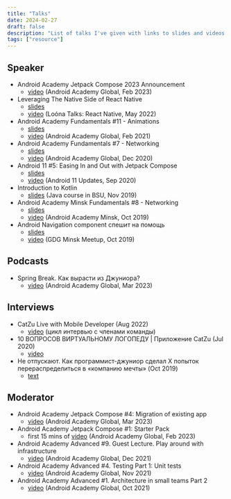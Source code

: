 ```yaml
---
title: "Talks"
date: 2024-02-27
draft: false
description: "List of talks I've given with links to slides and videos."
tags: ["resource"]
---
```


## Speaker

- Android Academy Jetpack Compose 2023 Announcement
    - [video](https://youtu.be/lIlcQrsdq_k) (Android Academy Global, Feb 2023)
- Leveraging The Native Side of React Native
    - [slides](https://docs.google.com/presentation/d/1wbqvqVrYjxICGKfnhA1x3viH1tlX69YMu_D_c6Vm4UI/edit?usp=sharing)
    - [video](https://youtu.be/a7MGdPSiKl4?t=3728) (Loóna Talks: React Native, May 2022)
- Android Academy Fundamentals #11 - Animations
    - [slides](http://bit.ly/anim-slides)
    - [video](https://youtu.be/fcTC-jT4jeA) (Android Academy Global, Feb 2021)
- Android Academy Fundamentals #7 - Networking
    - [slides](https://bit.ly/3amytER)
    - [video](https://youtu.be/7QEW_YUyzBY) (Android Academy Global, Dec 2020)
- Android 11 #5: Easing In and Out with Jetpack Compose
    - [slides](https://docs.google.com/presentation/d/11pBpSg39R3g3z83sGT6Py-EfZFNjz1745pwQBT6IeeA/edit?usp=sharing)
    - [video](https://youtu.be/fNzcgeMr1pU) (Android 11 Updates, Sep 2020)
- Introduction to Kotlin
    - [slides](https://docs.google.com/presentation/d/158wgwZ2Nz8E3_xaPVTmH-BhMmFddEx1TJ99sGKkoU1I/edit?usp=sharing) (Java course in BSU, Nov 2019)
- Android Academy Minsk Fundamentals #8 - Networking
    - [slides](https://bit.ly/34ttBbZ)
    - [video](https://youtu.be/wPWl_XGsW64) (Android Academy Minsk, Oct 2019)
- Android Navigation component спешит на помощь
    - [slides](https://docs.google.com/presentation/d/1OcjfrA_S0RGvbp-HmXsnP4n9zYrBZ8Aq5O2TvVen8X4/edit?usp=sharing)
    - [video](https://youtu.be/5LXA9PB-chA) (GDG Minsk Meetup, Oct 2019)

## Podcasts

- Spring Break. Как вырасти из Джуниора?
    - [video](https://www.youtube.com/watch?v=nrGDDk66QQ4) (Android Academy Global, Mar 2023)

## Interviews

- CatZu Live with Mobile Developer (Aug 2022)
    - [video](https://www.instagram.com/tv/Chke1LwoeyN) (цикл интервью с членами команды)
- 10 ВОПРОСОВ ВИРТУАЛЬНОМУ ЛОГОПЕДУ | Приложение CatZu (Jul 2020)
    - [video](https://youtu.be/n_j8kzTxCWw)
- Не отпускают. Как программист-джуниор сделал X попыток перераспределиться в «компанию мечты» (Oct 2019)
    - [text](https://devby.io/news/staywithme)

## Moderator

- Android Academy Jetpack Compose #4: Migration of existing app
    - [video](https://youtube.com/live/HtK-Jp0Hwxg?feature=share) (Android Academy Global, Mar 2023)
- Android Academy Jetpack Compose #1: Starter Pack 
    - first 15 mins of [video](https://www.youtube.com/live/JK8va2xsyR0?feature=share&t=270) (Android Academy Global, Feb 2023)
- Android Academy Advanced #9. Guest Lecture. Play around with infrastructure
    - [video](https://youtu.be/JFpYStTepNQ) (Android Academy Global, Dec 2021)
- Android Academy Advanced #4. Testing Part 1: Unit tests
    - [video](https://youtu.be/R-CV8KoBXM4) (Android Academy Global, Nov 2021)
- Android Academy Advanced #1. Architecture in small teams Part 2
    - [video](https://youtu.be/8Vs2O8xyHyY) (Android Academy Global, Oct 2021)
